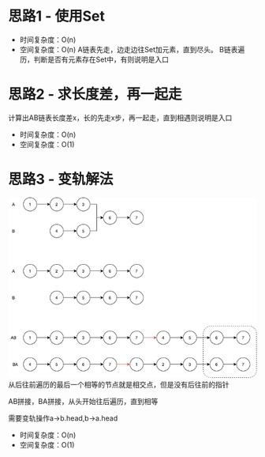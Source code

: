 # 思路1 - 使用Set
- 时间复杂度：O(n)
- 空间复杂度：O(n)
A链表先走，边走边往Set加元素，直到尽头。
B链表遍历，判断是否有元素存在Set中，有则说明是入口

# 思路2 - 求长度差，再一起走
计算出AB链表长度差x，长的先走x步，再一起走，直到相遇则说明是入口
- 时间复杂度：O(n)
- 空间复杂度：O(1)

# 思路3 - 变轨解法
![](相交链表.png)
从后往前遍历的最后一个相等的节点就是相交点，但是没有后往前的指针

AB拼接，BA拼接，从头开始往后遍历，直到相等

需要变轨操作a->b.head,b->a.head

- 时间复杂度：O(n)
- 空间复杂度：O(1)